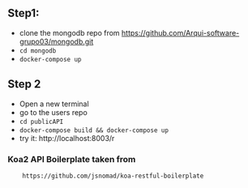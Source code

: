 

## Step1: 
- clone the mongodb repo from https://github.com/Arqui-software-grupo03/mongodb.git
- `cd mongodb`
- `docker-compose up`

## Step 2
- Open a new terminal
- go to the users repo 
- `cd publicAPI`
- `docker-compose build && docker-compose up`
- try it:
        http://localhost:8003/r

### Koa2 API Boilerplate taken from 

        https://github.com/jsnomad/koa-restful-boilerplate
